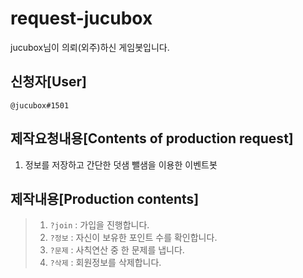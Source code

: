 # request-jucubox
jucubox님이 의뢰(외주)하신 게임봇입니다.

## 신청자[User]
`@jucubox#1501`

## 제작요청내용[Contents of production request]
1. 정보를 저장하고 간단한 덧샘 뺄샘을 이용한 이벤트봇 

## 제작내용[Production contents]
> 1. `?join` : 가입을 진행합니다.
> 2. `?정보` : 자신이 보유한 포인트 수를 확인합니다.
> 3. `?문제` : 사칙연산 중 한 문제를 냅니다.
> 4. `?삭제` : 회원정보를 삭제합니다.
